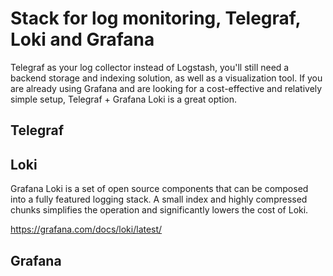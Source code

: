 # Stack for log monitoring, Telegraf, Loki and Grafana

Telegraf as your log collector instead of Logstash, you'll still need a backend storage and indexing solution, as well as a visualization tool.
If you are already using Grafana and are looking for a cost-effective and relatively simple setup, Telegraf + Grafana Loki is a great option.



## Telegraf

## Loki

Grafana Loki is a set of open source components that can be composed into a fully featured logging stack. A small index and highly compressed chunks simplifies the operation and significantly lowers the cost of Loki.

https://grafana.com/docs/loki/latest/

## Grafana